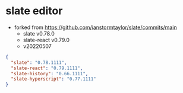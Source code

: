 # slate editor
- forked from https://github.com/ianstormtaylor/slate/commits/main
  - slate v0.78.0
  - slate-react v0.79.0
  - v20220507

```JSON
{
  "slate": "0.78.1111",
  "slate-react": "0.79.1111",
  "slate-history": "0.66.1111",
  "slate-hyperscript": "0.77.1111"
}
```
